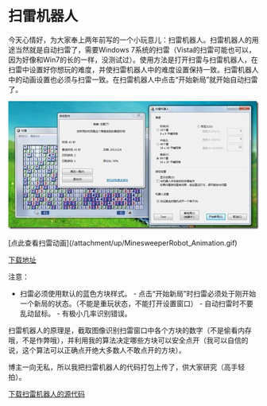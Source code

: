 # 扫雷机器人

今天心情好，为大家奉上两年前写的一个小玩意儿：扫雷机器人。扫雷机器人的用途当然就是自动扫雷了，需要Windows 7系统的扫雷（Vista的扫雷可能也可以，因为好像和Win7的长的一样，没测试过）。使用方法是打开扫雷与扫雷机器人，在扫雷中设置好你想玩的难度，并使扫雷机器人中的难度设置保持一致。扫雷机器人中的动画设置也必须与扫雷一致。在扫雷机器人中点击“开始新局”就开始自动扫雷了。

[<img title="" style="border-top: 0px; border-right: 0px; background-image: none; border-bottom: 0px; padding-top: 0px; padding-left: 0px; border-left: 0px; display: inline; padding-right: 0px" border="0" alt="" src="/attachment/up/blog/images/7a23c4d1022c_13B65/thumb.jpg" width="504" height="258">](/attachment/up/blog/images/7a23c4d1022c_13B65/472fec68533b.jpg)

<!--more--><p>[点此查看扫雷动画](/attachment/up/MinesweeperRobot_Animation.gif)

[下载地址](/attachment/up/MinesweeperRobot.exe)

注意：

 - 扫雷必须使用默认的蓝色方块样式。 - 点击“开始新局”时扫雷必须处于刚开始一个新局的状态。（不能是重玩状态，不能打开设置窗口） - 自动扫雷时不要乱动鼠标。 - 有极小几率识别错误。

扫雷机器人的原理是，截取图像识别扫雷窗口中各个方块的数字（不是偷看内存哦，不是作弊哦），并利用我的算法决定哪些方块可以安全点开（我可以自信的说，这个算法可以正确点开绝大多数人不敢点开的方块）。

博主一向无私，所以我把扫雷机器人的代码打包上传了，供大家研究（高手轻拍）。

[下载扫雷机器人的源代码](/attachment/up/MinesweeperRobot_SourceCode.zip)

